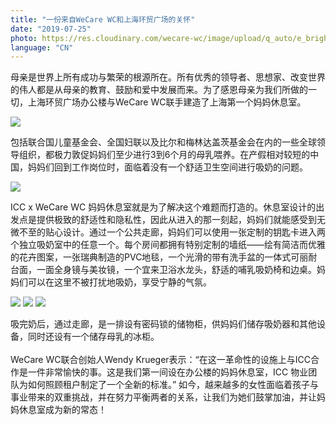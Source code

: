 ```yaml
---
title: "一份来自WeCare WC和上海环贸广场的关怀"
date: "2019-07-25"
photo: https://res.cloudinary.com/wecare-wc/image/upload/q_auto/e_brightness:20/v1564558773/icc/room2b.jpg
language: "CN"
---
```


母亲是世界上所有成功与繁荣的根源所在。所有优秀的领导者、思想家、改变世界的伟人都是从母亲的教育、鼓励和爱中发展而来。为了感恩母亲为我们所做的一切，上海环贸广场办公楼与WeCare WC联手建造了上海第一个妈妈休息室。

![](https://res.cloudinary.com/wecare-wc/image/upload/v1564558773/icc/wecare-wc.jpg)

包括联合国儿童基金会、全国妇联以及比尔和梅林达盖茨基金会在内的一些全球领导组织，都极力敦促妈妈们至少进行3到6个月的母乳喂养。在产假相对较短的中国，妈妈们回到工作岗位时，面临着没有一个舒适卫生空间进行吸奶的问题。

![](https://res.cloudinary.com/wecare-wc/image/upload/v1564558772/icc/lockers1.jpg)

ICC x WeCare WC 妈妈休息室就是为了解决这个难题而打造的。休息室设计的出发点是提供极致的舒适性和隐私性，因此从进入的那一刻起，妈妈们就能感受到无微不至的贴心设计。通过一个公共走廊，妈妈们可以使用一张定制的钥匙卡进入两个独立吸奶室中的任意一个。每个房间都拥有特别定制的墙纸——绘有简洁而优雅的花卉图案，一张瑞典制造的PVC地毯，一个光滑的带有洗手盆的一体式可丽耐台面，一面全身镜与美妆镜，一个宜来卫浴水龙头，舒适的哺乳吸奶椅和边桌。妈妈们可以在这里不被打扰地吸奶，享受宁静的气氛。

![](https://res.cloudinary.com/wecare-wc/image/upload/v1564558772/icc/room1a.jpg)
![](https://res.cloudinary.com/wecare-wc/image/upload/v1564558772/icc/room1c.jpg)
![](https://res.cloudinary.com/wecare-wc/image/upload/v1564558772/icc/sink.jpg)


吸完奶后，通过走廊，是一排设有密码锁的储物柜，供妈妈们储存吸奶器和其他设备，同时还设有一个储存母乳的冰柜。
<br>
<br>
WeCare WC联合创始人Wendy Krueger表示：“在这一革命性的设施上与ICC合作是一件非常愉快的事。这是我们第一间设在办公楼的妈妈休息室，ICC 物业团队为如何照顾租户制定了一个全新的标准。” 如今，越来越多的女性面临着孩子与事业带来的双重挑战，并在努力平衡两者的关系，让我们为她们鼓掌加油，并让妈妈休息室成为新的常态！

